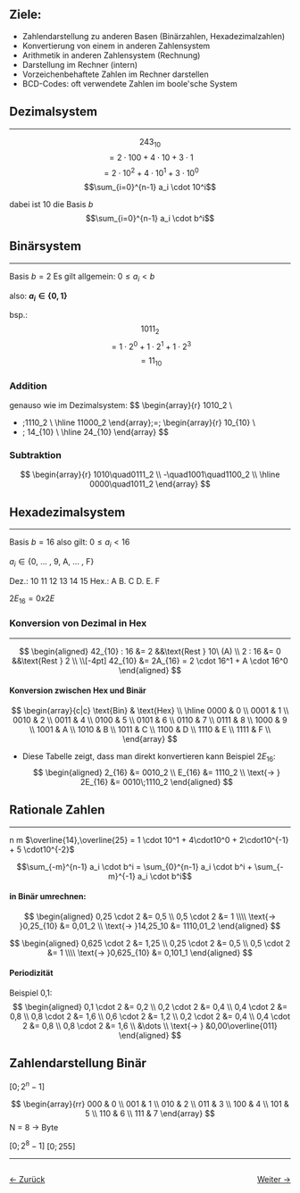 ## Ziele:
- Zahlendarstellung zu anderen Basen (Binärzahlen, Hexadezimalzahlen)
- Konvertierung von einem in anderen Zahlensystem
- Arithmetik in anderen Zahlensystem (Rechnung)
- Darstellung im Rechner (intern)
- Vorzeichenbehaftete Zahlen im Rechner darstellen
- BCD-Codes: oft verwendete Zahlen im boole'sche System
## Dezimalsystem 
---
$$243_{10}$$
$$= 2 \cdot 100 + 4 \cdot 10 + 3 \cdot 1$$
$$= 2 \cdot 10^2 + 4 \cdot 10^1 + 3 \cdot 10^0$$
$$\sum_{i=0}^{n-1} a_i \cdot 10^i$$


dabei ist 10 die Basis $b$
$$\sum_{i=0}^{n-1} a_i \cdot b^i$$
## Binärsystem
---
Basis $b = 2$ 
Es gilt allgemein: $0 \le a_i \lt b$ 

also: **$a_i \in \{0,\,1\}$**  

bsp.: 
$$1011_2$$
$$=1 \cdot 2^0 + 1 \cdot 2^1 + 1 \cdot 2^3$$
$$=11_{10}$$
### Addition
genauso wie im Dezimalsystem:
$$
\begin{array}{r}
	1010_2 \\
+ \;1110_2 \\
 \hline
	11000_2
\end{array}\;=\;
\begin{array}{r}
	10_{10} \\
+ \; 14_{10} \\
\hline
24_{10}
\end{array}
$$

### Subtraktion
$$
\begin{array}{r}
1010\quad0111_2 \\
-\quad1001\quad1100_2 \\
\hline 0000\quad1011_2
\end{array}
$$

## Hexadezimalsystem
---
Basis $b = 16$ 
also gilt: $0 \le a_i \lt 16$

$a_i \in \{\text{0, ... , 9, A, ... , F}\}$

Dez.: 10 11 12 13 14 15
Hex.:  A  B. C  D.  E.  F

$2E_{16} = 0x2E$

### Konversion von Dezimal in Hex
---
$$
\begin{aligned}
42_{10} : 16 &= 2 &&\text{Rest } 10\ (A) \\
2 : 16 &= 0 &&\text{Rest } 2 \\
\\[-4pt]
42_{10} &= 2A_{16} = 2 \cdot 16^1 + A \cdot 16^0
\end{aligned}
$$

#### Konversion zwischen Hex und Binär
$$
\begin{array}{c|c}
\text{Bin} & \text{Hex} \\ \hline
0000 & 0 \\
0001 & 1 \\
0010 & 2 \\
0011 & 4 \\
0100 & 5 \\
0101 & 6 \\
0110 & 7 \\
0111 & 8 \\
1000 & 9 \\
1001 & A \\
1010 & B \\
1011 & C \\
1100 & D \\
1110 & E \\
1111 & F \\
\end{array}
$$
- Diese Tabelle zeigt, dass man direkt konvertieren kann
Beispiel $2E_{16}$:
$$
\begin{aligned}
2_{16} &= 0010_2 \\
E_{16} &= 1110_2 \\
\text{-> } 2E_{16} &= 0010\;1110_2
\end{aligned}
$$


## Rationale Zahlen
---
 n   m
$\overline{14},\overline{25} = 1 \cdot 10^1 + 4\cdot10^0 + 2\cdot10^{-1} + 5 \cdot10^{-2}$


$$\sum_{-m}^{n-1} a_i \cdot b^i = \sum_{0}^{n-1} a_i \cdot b^i + \sum_{-m}^{-1} a_i \cdot b^i$$

#### in Binär umrechnen:
$$
\begin{aligned}
0,25 \cdot 2 &= 0,5 \\
0,5 \cdot 2 &= 1 \\\\
\text{-> }0,25_{10} &= 0,01_2 \\
\text{-> }14,25_10 &= 1110,01_2
\end{aligned}
$$

 $$
 \begin{aligned}
 0,625 \cdot 2 &= 1,25 \\
 0,25 \cdot 2 &= 0,5 \\
 0,5 \cdot 2 &= 1 \\\\
 \text{-> }0,625_{10} &= 0,101_1
\end{aligned}
$$

#### Periodizität
Beispiel 0,1:
$$
\begin{aligned}
0,1 \cdot 2 &= 0,2 \\
0,2 \cdot 2 &= 0,4 \\
0,4 \cdot 2 &= 0,8 \\
0,8 \cdot 2 &= 1,6 \\
0,6 \cdot 2 &= 1,2 \\
0,2 \cdot 2 &= 0,4 \\
0,4 \cdot 2 &= 0,8 \\
0,8 \cdot 2 &= 1,6 \\
&\dots \\
\text{-> } &0,00\overline{011}
\end{aligned}
$$
## Zahlendarstellung Binär
$[0; \,2^n - 1]$

$$
\begin{array}{rr}
000 & 0 \\
001 & 1 \\
010 & 2 \\
011 & 3 \\
100 & 4 \\
101 & 5 \\
110 & 6 \\
111 & 7
\end{array}
$$
N = 8 -> Byte

$[0; \,2^8 - 1]$
$[0; \,255]$

<hr>

<div style="display: flex; justify-content: space-between;">

  <a href="index">← Zurück</a>

  <a href="02 Vorzeichen">Weiter →</a>

</div>